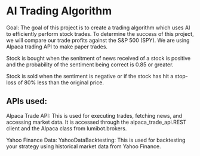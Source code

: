 # AI Trading Algorithm

Goal: 
  The goal of this project is to create a trading algorithm which uses AI to efficiently perform stock trades.
  To determine the success of this project, we will compare our trade profits against the S&P 500 (SPY). We are 
  using Alpaca trading API to make paper trades.


Stock is bought when the senitment of news received of a stock is positive and the probability of the sentiment being correct is 0.85 or greater.

Stock is sold when the sentiment is negative or if the stock has hit a stop-loss of 80% less than the original price. 

## APIs used:

  Alpaca Trade API: 
    This is used for executing trades, fetching news, and accessing market data. It is accessed through the alpaca_trade_api.REST client and the Alpaca class from lumibot.brokers. 

  Yahoo Finance Data:
    YahooDataBacktesting: This is used for backtesting your strategy using historical market data from Yahoo Finance.
